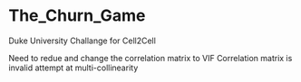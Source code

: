 # The_Churn_Game
Duke University Challange for Cell2Cell

Need to redue and change the correlation matrix to VIF
Correlation matrix is invalid attempt at multi-collinearity
